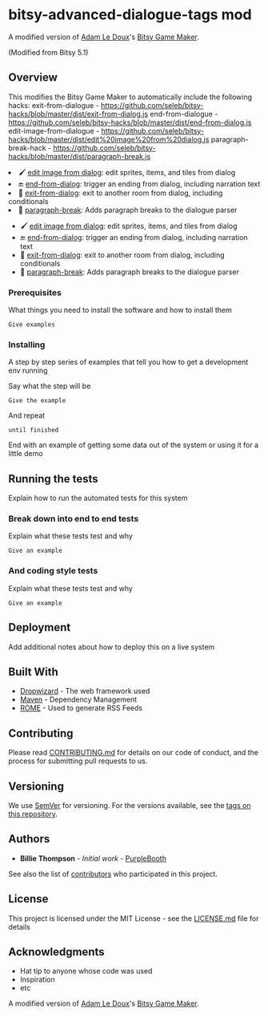 
# bitsy-advanced-dialogue-tags mod

A modified version of [Adam Le Doux](https://twitter.com/adamledoux)'s [Bitsy Game Maker](https://ledoux.itch.io/bitsy).

(Modified from Bitsy 5.1)

## Overview

This modifies the Bitsy Game Maker to automatically include the following hacks:
exit-from-dialogue       - https://github.com/seleb/bitsy-hacks/blob/master/dist/exit-from-dialog.js
end-from-dialogue        - https://github.com/seleb/bitsy-hacks/blob/master/dist/end-from-dialog.js
edit-image-from-dialogue - https://github.com/seleb/bitsy-hacks/blob/master/dist/edit%20image%20from%20dialog.js
paragraph-break-hack     - https://github.com/seleb/bitsy-hacks/blob/master/dist/paragraph-break.js

<li><g-emoji class="g-emoji" alias="paintbrush" fallback-src="https://assets-cdn.github.com/images/icons/emoji/unicode/1f58c.png">🖌</g-emoji> <a href="/seleb/bitsy-hacks/blob/master/dist/edit%20image%20from%20dialog.js">edit image from dialog</a>: edit sprites, items, and tiles from dialog</li>
<li><g-emoji class="g-emoji" alias="end" fallback-src="https://assets-cdn.github.com/images/icons/emoji/unicode/1f51a.png">🔚</g-emoji> <a href="/seleb/bitsy-hacks/blob/master/dist/end-from-dialog.js">end-from-dialog</a>: trigger an ending from dialog, including narration text</li>
<li><g-emoji class="g-emoji" alias="door" fallback-src="https://assets-cdn.github.com/images/icons/emoji/unicode/1f6aa.png">🚪</g-emoji> <a href="/seleb/bitsy-hacks/blob/master/dist/exit-from-dialog.js">exit-from-dialog</a>: exit to another room from dialog, including conditionals</li>
<li><g-emoji class="g-emoji" alias="page_with_curl" fallback-src="https://assets-cdn.github.com/images/icons/emoji/unicode/1f4c3.png">📃</g-emoji> <a href="/seleb/bitsy-hacks/blob/master/dist/paragraph-break.js">paragraph-break</a>: Adds paragraph breaks to the dialogue parser</li>

* :paintbrush: [edit image from dialog](https://github.com/seleb/bitsy-hacks/blob/master/dist/edit%20image%20from%20dialog.js): edit sprites, items, and tiles from dialog 
* :end: [end-from-dialog](https://github.com/seleb/bitsy-hacks/blob/master/dist/end-from-dialog.js): trigger an ending from dialog, including narration text
* :door: [exit-from-dialog](https://github.com/seleb/bitsy-hacks/blob/master/dist/exit-from-dialog.js): exit to another room from dialog, including conditionals
* :page_with_curl: [paragraph-break](https://github.com/seleb/bitsy-hacks/blob/master/dist/paragraph-break.js): Adds paragraph breaks to the dialogue parser


### Prerequisites

What things you need to install the software and how to install them

```
Give examples
```

### Installing

A step by step series of examples that tell you how to get a development env running

Say what the step will be

```
Give the example
```

And repeat

```
until finished
```

End with an example of getting some data out of the system or using it for a little demo

## Running the tests

Explain how to run the automated tests for this system

### Break down into end to end tests

Explain what these tests test and why

```
Give an example
```

### And coding style tests

Explain what these tests test and why

```
Give an example
```

## Deployment

Add additional notes about how to deploy this on a live system

## Built With

* [Dropwizard](http://www.dropwizard.io/1.0.2/docs/) - The web framework used
* [Maven](https://maven.apache.org/) - Dependency Management
* [ROME](https://rometools.github.io/rome/) - Used to generate RSS Feeds

## Contributing

Please read [CONTRIBUTING.md](https://gist.github.com/PurpleBooth/b24679402957c63ec426) for details on our code of conduct, and the process for submitting pull requests to us.

## Versioning

We use [SemVer](http://semver.org/) for versioning. For the versions available, see the [tags on this repository](https://github.com/your/project/tags). 

## Authors

* **Billie Thompson** - *Initial work* - [PurpleBooth](https://github.com/PurpleBooth)

See also the list of [contributors](https://github.com/your/project/contributors) who participated in this project.

## License

This project is licensed under the MIT License - see the [LICENSE.md](LICENSE.md) file for details

## Acknowledgments

* Hat tip to anyone whose code was used
* Inspiration
* etc

A modified version of [Adam Le Doux](https://twitter.com/adamledoux)'s [Bitsy Game Maker](https://ledoux.itch.io/bitsy).